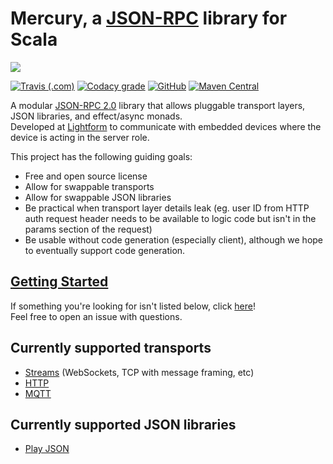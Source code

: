 # Mercury, a [JSON-RPC](https://www.jsonrpc.org/specification) library for Scala

[![](https://www.cloud.lightform.com/img/Wordmark%20Black.svg)](https://lightform.com/)

[![Travis (.com)](https://img.shields.io/travis/com/lightform-oss/mercury?style=for-the-badge)](https://travis-ci.com/lightform-oss/mercury)
[![Codacy grade](https://img.shields.io/codacy/grade/125cc8f2617c41a5b8730c6818af3640?style=for-the-badge)](https://app.codacy.com/manual/lightform/mercury)
[![GitHub](https://img.shields.io/github/license/lightform-oss/mercury?style=for-the-badge)](LICENCE.txt)
[![Maven Central](https://img.shields.io/maven-central/v/com.lightform/mercury_2.13?style=for-the-badge)](https://mvnrepository.com/artifact/com.lightform/mercury)

A modular [JSON-RPC 2.0](https://www.jsonrpc.org/specification) library that allows pluggable transport layers, JSON libraries, and effect/async monads.  
Developed at [Lightform](https://lightform.com/) to communicate with embedded devices where the device is acting in the server role.

This project has the following guiding goals:

* Free and open source license
* Allow for swappable transports
* Allow for swappable JSON libraries
* Be practical when transport layer details leak (eg. user ID from HTTP auth request header needs to be available to logic code but isn't in the params section of the request)
* Be usable without code generation (especially client), although we hope to eventually support code generation.

## [Getting Started](GETTING_STARTED.md)

If something you're looking for isn't listed below, click [here](CONTRIBUTING.md)!  
Feel free to open an issue with questions.

## Currently supported transports

* [Streams](akka-stream) (WebSockets, TCP with message framing, etc)
* [HTTP](akka-http)
* [MQTT](paho)

## Currently supported JSON libraries

* [Play JSON](play-json)
